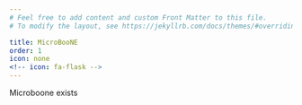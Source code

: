 ```yaml
---
# Feel free to add content and custom Front Matter to this file.
# To modify the layout, see https://jekyllrb.com/docs/themes/#overriding-theme-defaults

title: MicroBooNE
order: 1
icon: none
<!-- icon: fa-flask -->
---
```



Microboone exists
